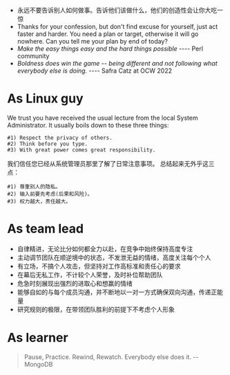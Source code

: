 - 永远不要告诉别人如何做事。告诉他们该做什么，他们的创造性会让你大吃一惊
- Thanks for your confession, but don't find excuse for yourself, just act faster and harder. You need a plan or target, otherwise it will go nowhere. Can you tell me your plan by end of today?
- *Make the easy things easy and the hard things possible* ---- Perl community
- *Boldness does win the game -- being different and not following what everybody else is doing.* ---- Safra Catz at OCW 2022

# As Linux guy
We trust you have received the usual lecture from the local System
Administrator. It usually boils down to these three things:

    #1) Respect the privacy of others.
    #2) Think before you type.
    #3) With great power comes great responsibility.

我们信任您已经从系统管理员那里了解了日常注意事项。
总结起来无外乎这三点：

    #1) 尊重别人的隐私。
    #2) 输入前要先考虑(后果和风险)。
    #3) 权力越大，责任越大。
# As team lead
- 自律精进，无论比分如何都全力以赴，在竞争中始终保持高度专注
- 主动调节团队在顺逆境中的状态，不发泄无益的情绪，高度关注每个个人
- 有立场，不搞个人攻击，但坚持对工作高标准和责任心的要求
- 在幕后无私工作，不计较个人荣誉，及时补位帮助团队
- 危急时刻展现出强烈的进取心和想赢的情绪
- 能够自如的与每个成员沟通，并不断地以一对一方式确保双向沟通，传递正能量
- 研究规则的极限，在带领团队胜利的前提下不考虑个人形象

# As learner
> Pause, Practice. 
> Rewind, Rewatch. 
> Everybody else does it.
> -- MongoDB
